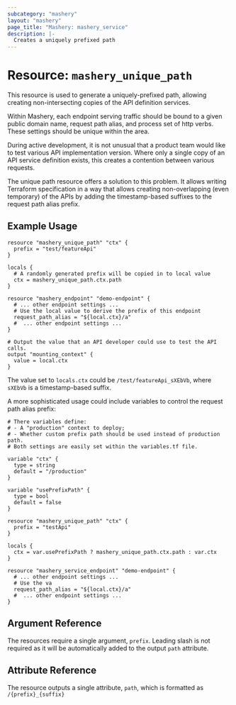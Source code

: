 ```yaml
---
subcategory: "mashery"
layout: "mashery"
page_title: "Mashery: mashery_service"
description: |-
  Creates a uniquely prefixed path
---
```


# Resource: `mashery_unique_path`

This resource is used to generate a uniquely-prefixed path, allowing creating non-intersecting
copies of the API definition services.

Within Mashery, each endpoint serving traffic should be bound to a given public domain name, 
request path alias, and process set of http verbs. These settings should be unique within the area.

During active development, it is not unusual that a product team would like to test various API
implementation version. Where only a single copy of an API service definition exists, this creates
a contention between various requests.

The unique path resource offers a solution to this problem. It allows writing Terraform specification
in a way that allows creating non-overlapping (even temporary) of the APIs by adding 
the timestamp-based suffixes to the request path alias prefix.

## Example Usage

```hcl
resource "mashery_unique_path" "ctx" {
  prefix = "test/featureApi"
}

locals {
  # A randomly generated prefix will be copied in to local value
  ctx = mashery_unique_path.ctx.path
}

resource "mashery_endpoint" "demo-endpoint" {
  # ... other endpoint settings ...
  # Use the local value to derive the prefix of this endpoint 
  request_path_alias = "${local.ctx}/a"
  #  ... other endpoint settings ...
}

# Output the value that an API developer could use to test the API calls.
output "mounting_context" {
  value = local.ctx
}
```

The value set to `locals.ctx` could be `/test/featureApi_sXEbVb`, where `sXEbVb` is a timestamp-based
suffix.

A more sophisticated usage could include variables to control the request path alias prefix:

```hcl
# There variables define:
# - A "production" context to deploy;
# - Whether custom prefix path should be used instead of production path.
# Both settings are easily set within the variables.tf file.

variable "ctx" {
  type = string
  default = "/production"
}

variable "usePrefixPath" {
  type = bool
  default = false
}

resource "mashery_unique_path" "ctx" {
  prefix = "testApi"
}

locals {
  ctx = var.usePrefixPath ? mashery_unique_path.ctx.path : var.ctx
}

resource "mashery_service_endpoint" "demo-endpoint" {
  # ... other endpoint settings ...
  # Use the va 
  request_path_alias = "${local.ctx}/a"
  #  ... other endpoint settings ...
}
```

## Argument Reference
The resources require a single argument, `prefix`. Leading slash is not required as it will be
automatically added to the output `path` attribute.

## Attribute Reference
The resource outputs a single attribute, `path`, which is formatted as `/{prefix}_{suffix}`
